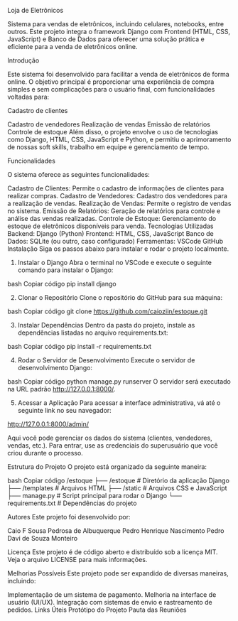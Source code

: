 Loja de Eletrônicos

Sistema para vendas de eletrônicos, incluindo celulares, notebooks, entre outros. Este projeto integra o framework Django com Frontend (HTML, CSS, JavaScript) e Banco de Dados para oferecer uma solução prática e eficiente para a venda de eletrônicos online.

Introdução

Este sistema foi desenvolvido para facilitar a venda de eletrônicos de forma online. O objetivo principal é proporcionar uma experiência de compra simples e sem complicações para o usuário final, com funcionalidades voltadas para:

Cadastro de clientes

Cadastro de vendedores
Realização de vendas
Emissão de relatórios
Controle de estoque
Além disso, o projeto envolve o uso de tecnologias como Django, HTML, CSS, JavaScript e Python, e permitiu o aprimoramento de nossas soft skills, trabalho em equipe e gerenciamento de tempo.

Funcionalidades

O sistema oferece as seguintes funcionalidades:

Cadastro de Clientes: Permite o cadastro de informações de clientes para realizar compras.
Cadastro de Vendedores: Cadastro dos vendedores para a realização de vendas.
Realização de Vendas: Permite o registro de vendas no sistema.
Emissão de Relatórios: Geração de relatórios para controle e análise das vendas realizadas.
Controle de Estoque: Gerenciamento do estoque de eletrônicos disponíveis para venda.
Tecnologias Utilizadas
Backend: Django (Python)
Frontend: HTML, CSS, JavaScript
Banco de Dados: SQLite (ou outro, caso configurado)
Ferramentas:
VSCode
GitHub
Instalação
Siga os passos abaixo para instalar e rodar o projeto localmente.

1. Instalar o Django
Abra o terminal no VSCode e execute o seguinte comando para instalar o Django:

bash
Copiar código
pip install django

2. Clonar o Repositório
Clone o repositório do GitHub para sua máquina:

bash
Copiar código
git clone https://github.com/caioziin/estoque.git

3. Instalar Dependências
Dentro da pasta do projeto, instale as dependências listadas no arquivo requirements.txt:

bash
Copiar código
pip install -r requirements.txt

4. Rodar o Servidor de Desenvolvimento
Execute o servidor de desenvolvimento Django:

bash
Copiar código
python manage.py runserver
O servidor será executado na URL padrão http://127.0.0.1:8000/.

5. Acessar a Aplicação
Para acessar a interface administrativa, vá até o seguinte link no seu navegador:

http://127.0.0.1:8000/admin/

Aqui você pode gerenciar os dados do sistema (clientes, vendedores, vendas, etc.). Para entrar, use as credenciais do superusuário que você criou durante o processo.

Estrutura do Projeto
O projeto está organizado da seguinte maneira:

bash
Copiar código
/estoque
  ├── /estoque      # Diretório da aplicação Django
  ├── /templates     # Arquivos HTML
  ├── /static        # Arquivos CSS e JavaScript
  ├── manage.py      # Script principal para rodar o Django
  └── requirements.txt # Dependências do projeto

Autores
Este projeto foi desenvolvido por:

Caio F Sousa Pedrosa de Albuquerque
Pedro Henrique Nascimento
Pedro Davi de Souza Monteiro

Licença
Este projeto é de código aberto e distribuído sob a licença MIT. Veja o arquivo LICENSE para mais informações.

Melhorias Possíveis
Este projeto pode ser expandido de diversas maneiras, incluindo:

Implementação de um sistema de pagamento.
Melhoria na interface de usuário (UI/UX).
Integração com sistemas de envio e rastreamento de pedidos.
Links Úteis
Protótipo do Projeto
Pauta das Reuniões
